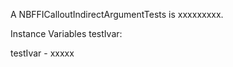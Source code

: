 A NBFFICalloutIndirectArgumentTests is xxxxxxxxx.Instance Variables	testIvar:		<Object>testIvar	- xxxxx
